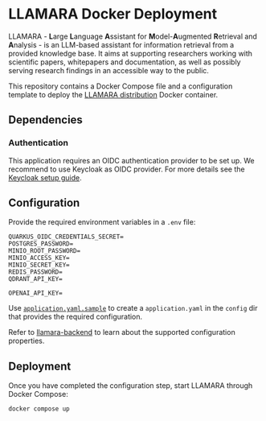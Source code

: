 # LLAMARA Docker Deployment

LLAMARA - **L**arge **L**anguage **A**ssistant for **M**odel-**A**ugmented **R**etrieval and **A**nalysis - is an LLM-based assistant for information retrieval from a provided knowledge base.
It aims at supporting researchers working with scientific papers, whitepapers and documentation,
as well as possibly serving research findings in an accessible way to the public.

This repository contains a Docker Compose file and a configuration template to deploy the [LLAMARA distribution](https://github.com/llamara-ai/llamara-distro) Docker container.

## Dependencies

### Authentication

This application requires an OIDC authentication provider to be set up.
We recommend to use Keycloak as OIDC provider. For more details see the [Keycloak setup guide](/keycloak).

## Configuration

Provide the required environment variables in a `.env` file:

```dotenv
QUARKUS_OIDC_CREDENTIALS_SECRET=
POSTGRES_PASSWORD=
MINIO_ROOT_PASSWORD=
MINIO_ACCESS_KEY=
MINIO_SECRET_KEY=
REDIS_PASSWORD=
QDRANT_API_KEY=

OPENAI_API_KEY=
```

Use [`application.yaml.sample`](/config/application.yaml.sample) to create a `application.yaml` in the `config` dir that provides the required configuration.

Refer to [llamara-backend](https://github.com/llamara-ai/llamara-backend/blob/main/config/README.md) to learn about the supported configuration properties.

## Deployment

Once you have completed the configuration step, start LLAMARA through Docker Compose:

```shell script
docker compose up
```

